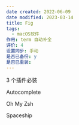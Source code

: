 ```yaml
---
date created: 2022-06-09
date modified: 2023-03-14
title: Fig
tags:
  - macOS软件
作用: term 自动补全
评价: 4
设置同步: 手动
是否已备份: y
是否已重装:
---
```


3 个插件必装

Autocomplete

Oh My Zsh

Spaceship
